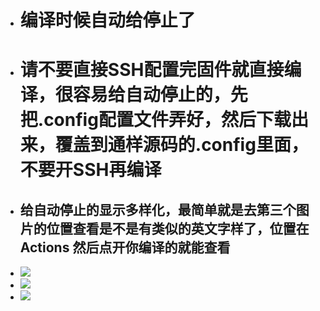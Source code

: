 - # 编译时候自动给停止了

- # 请不要直接SSH配置完固件就直接编译，很容易给自动停止的，先把.config配置文件弄好，然后下载出来，覆盖到通样源码的.config里面，不要开SSH再编译


- ## 给自动停止的显示多样化，最简单就是去第三个图片的位置查看是不是有类似的英文字样了，位置在 Actions 然后点开你编译的就能查看
- <img src="https://github.com/danshui-git/shuoming/blob/master/doc/tingzhi2.png" />
- <img src="https://github.com/danshui-git/shuoming/blob/master/doc/tingzhi3.png" />
- <img src="https://github.com/danshui-git/shuoming/blob/master/doc/tingzhi.png" />
